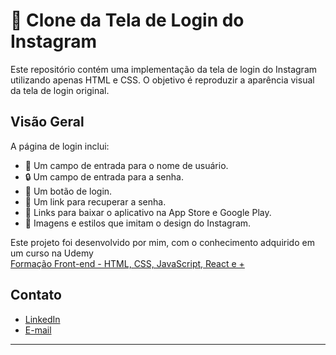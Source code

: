 # 📸 Clone da Tela de Login do Instagram

Este repositório contém uma implementação da tela de login do Instagram utilizando apenas HTML e CSS. O objetivo é reproduzir a aparência visual da tela de login original.

## Visão Geral

A página de login inclui:
- 👤 Um campo de entrada para o nome de usuário.
- 🔒 Um campo de entrada para a senha.
- 🔑 Um botão de login.
- 🔄 Um link para recuperar a senha.
- 📲 Links para baixar o aplicativo na App Store e Google Play.
- 🎨 Imagens e estilos que imitam o design do Instagram.

Este projeto foi desenvolvido por mim, com o conhecimento adquirido em um curso na Udemy <br>
[Formação Front-end - HTML, CSS, JavaScript, React e +](https://www.udemy.com/course/formacao-front-end-html-css-javascript-react-e/?couponCode=LETSLEARNNOWPP) 

## Contato
- [LinkedIn](https://www.linkedin.com/in/fernandatozzihonorio/)
- [E-mail](mailto:fernandatozzihonorio@gmail.com)

---
